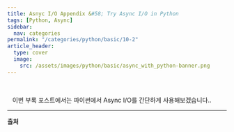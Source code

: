 ```yaml
---
title: Asnyc I/O Appendix &#58; Try Async I/O in Python
tags: [Python, Async]
sidebar:
  nav: categories
permalink: "/categories/python/basic/10-2"
article_header:
  type: cover
  image:
    src: /assets/images/python/basic/async_with_python-banner.png
---
```


<!--more -->

<br/>

&nbsp;&nbsp; 이번 부록 포스트에서는 파이썬에서 Async I/O를 간단하게 사용해보겠습니다..

---

**출처**

[]()
